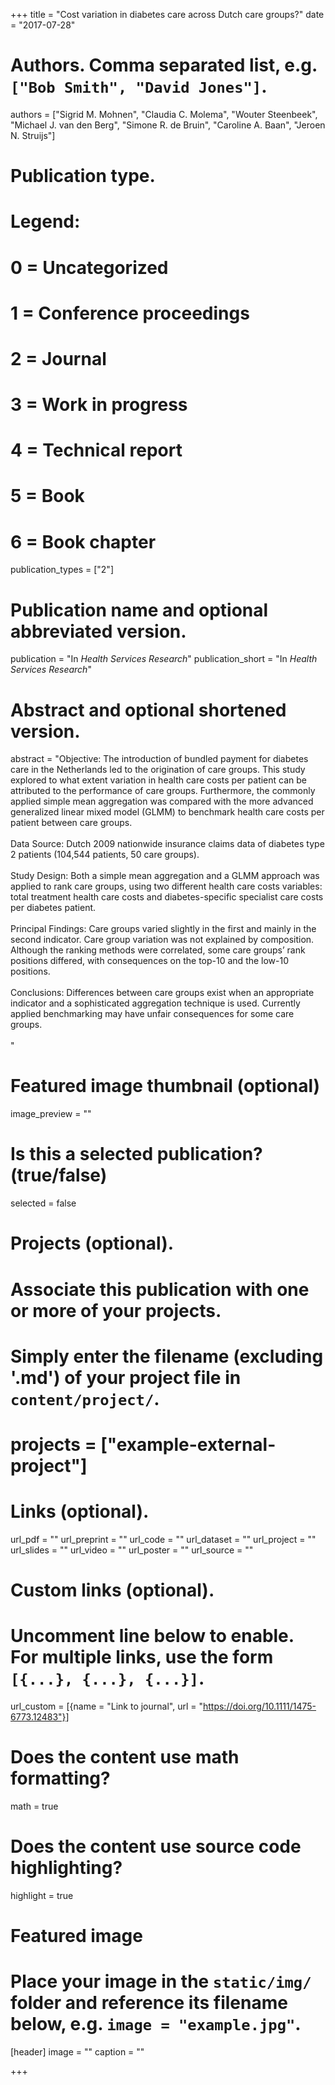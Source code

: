 +++
title = "Cost variation in diabetes care across Dutch care groups?"
date = "2017-07-28"

# Authors. Comma separated list, e.g. `["Bob Smith", "David Jones"]`.
authors = ["Sigrid M. Mohnen", "Claudia C. Molema", "Wouter Steenbeek", "Michael J. van den Berg", "Simone R. de Bruin", "Caroline A. Baan", "Jeroen N. Struijs"]

# Publication type.
# Legend:
# 0 = Uncategorized
# 1 = Conference proceedings
# 2 = Journal
# 3 = Work in progress
# 4 = Technical report
# 5 = Book
# 6 = Book chapter
publication_types = ["2"]

# Publication name and optional abbreviated version.
publication = "In *Health Services Research*"
publication_short = "In *Health Services Research*"

# Abstract and optional shortened version.
abstract = "Objective: The introduction of bundled payment for diabetes care in the Netherlands led to the origination of care groups. This study explored to what extent variation in health care costs per patient can be attributed to the performance of care groups. Furthermore, the commonly applied simple mean aggregation was compared with the more advanced generalized linear mixed model (GLMM) to benchmark health care costs per patient between care groups.<br><br>Data Source: Dutch 2009 nationwide insurance claims data of diabetes type 2 patients (104,544 patients, 50 care groups).<br><br>Study Design: Both a simple mean aggregation and a GLMM approach was applied to rank care groups, using two different health care costs variables: total treatment health care costs and diabetes-specific specialist care costs per diabetes patient.<br><br>Principal Findings: Care groups varied slightly in the first and mainly in the second indicator. Care group variation was not explained by composition. Although the ranking methods were correlated, some care groups’ rank positions differed, with consequences on the top-10 and the low-10 positions.<br><br>Conclusions: Differences between care groups exist when an appropriate indicator and a sophisticated aggregation technique is used. Currently applied benchmarking may have unfair consequences for some care groups.<br><br>"

# Featured image thumbnail (optional)
image_preview = ""

# Is this a selected publication? (true/false)
selected = false

# Projects (optional).
#   Associate this publication with one or more of your projects.
#   Simply enter the filename (excluding '.md') of your project file in `content/project/`.
# projects = ["example-external-project"]

# Links (optional).
url_pdf = ""
url_preprint = ""
url_code = ""
url_dataset = ""
url_project = ""
url_slides = ""
url_video = ""
url_poster = ""
url_source = ""

# Custom links (optional).
#   Uncomment line below to enable. For multiple links, use the form `[{...}, {...}, {...}]`.
url_custom = [{name = "Link to journal", url = "https://doi.org/10.1111/1475-6773.12483"}]

# Does the content use math formatting?
math = true

# Does the content use source code highlighting?
highlight = true

# Featured image
# Place your image in the `static/img/` folder and reference its filename below, e.g. `image = "example.jpg"`.
[header]
image = ""
caption = ""

+++

<!-- More detail can easily be written here using *Markdown* and $\rm \LaTeX$ math code. -->
